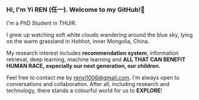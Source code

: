 ### Hi, I'm Yi REN (任一). Welcome to my GitHub!👋

I'm a PhD Student in THUIR. 

I grew up watching soft white clouds wandering around the blue sky, lying on the warm grassland in Hohhot, Inner Mongolia, China.

My research interest includes **recommendation system**, information retrieval, deep learning, machine learning and **ALL THAT CAN BENEFIT HUMAN RACE, especially our next generation, our children.**

Feel free to contact me by [renyi1006@gmail.com](mailto:renyi1006@gmail.com). I'm always open to conversations and collaboration. After all, including research and technology, there stands a colourful world for us to **EXPLORE**!

<!-- Some of my Github statistics are listed below. -->
<!--
**nmrenyi/nmrenyi** is a ✨ _special_ ✨ repository because its `README.md` (this file) appears on your GitHub profile.

Here are some ideas to get you started:

- 🔭 I’m currently working on ...
- 🌱 I’m currently learning ...
- 👯 I’m looking to collaborate on ...
- 🤔 I’m looking for help with ...
- 💬 Ask me about ...
- 📫 How to reach me: ...
- 😄 Pronouns: ...
- ⚡ Fun fact: ...
-->
<!-- <a href="https://github.com/nmrenyi"><img align="center" alt="GitHub Stats" src="https://github-readme-stats.vercel.app/api?username=nmrenyi&show_icons=true&include_all_commits=true" /></a>

<a href="https://github.com/nmrenyi"><img align="center" alt="Top Langs" src="https://github-readme-stats.vercel.app/api/top-langs/?username=nmrenyi&layout=compact&hide=HTML,CSS,QMAKE" /></a>
 -->
